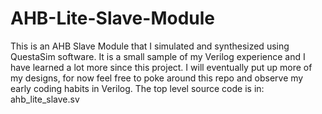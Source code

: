 # AHB-Lite-Slave-Module

This is an AHB Slave Module that I simulated and synthesized using QuestaSim software. It is a small sample of my Verilog experience and I have learned a lot more since this project. 
I will eventually put up more of my designs, for now feel free to poke around this repo and observe my early coding habits in Verilog. The top level source code is in: ahb_lite_slave.sv
